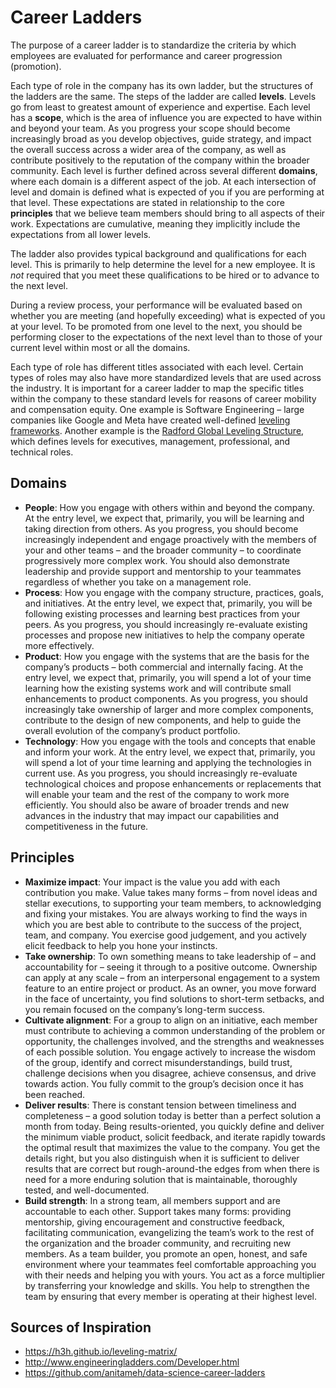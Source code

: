 # Career Ladders

The purpose of a career ladder is to standardize the criteria by which employees are evaluated for performance and career progression (promotion).

Each type of role in the company has its own ladder, but the structures of the ladders are the same. The steps of the ladder are called **levels**. Levels go from least to greatest amount of experience and expertise. Each level has a **scope**, which is the area of influence you are expected to have within and beyond your team. As you progress your scope should become increasingly broad as you develop objectives, guide strategy, and impact the overall success across a wider area of the company, as well as contribute positively to the reputation of the company within the broader community. Each level is further defined across several different **domains**, where each domain is a different aspect of the job. At each intersection of level and domain is defined what is expected of you if you are performing at that level. These expectations are stated in relationship to the core **principles** that we believe team members should bring to all aspects of their work. Expectations are cumulative, meaning they implicitly include the expectations from all lower levels.

The ladder also provides typical background and qualifications for each level. This is primarily to help determine the level for a new employee. It is *not* required that you meet these qualifications to be hired or to advance to the next level.

During a review process, your performance will be evaluated based on whether you are meeting (and hopefully exceeding) what is expected of you at your level. To be promoted from one level to the next, you should be performing closer to the expectations of the next level than to those of your current level within most or all the domains.

Each type of role has different titles associated with each level. Certain types of roles may also have more standardized levels that are used across the industry. It is important for a career ladder to map the specific titles within the company to these standard levels for reasons of career mobility and compensation equity. One example is Software Engineering – large companies like Google and Meta have created well-defined [leveling frameworks](https://www.levels.fyi/?compare=Google,Facebook,Salesforce&track=Software%20Engineer). Another example is the [Radford Global Leveling Structure](https://humancapital.aon.com/insights/articles/2015/radford-global-job-leveling), which defines levels for executives, management, professional, and technical roles.

## Domains

*	**People**: How you engage with others within and beyond the company. At the entry level, we expect that, primarily, you will be learning and taking direction from others. As you progress, you should become increasingly independent and engage proactively with the members of your and other teams – and the broader community – to coordinate progressively more complex work. You should also demonstrate leadership and provide support and mentorship to your teammates regardless of whether you take on a management role.
*	**Process**: How you engage with the company structure, practices, goals, and initiatives. At the entry level, we expect that, primarily, you will be following existing processes and learning best practices from your peers. As you progress, you should increasingly re-evaluate existing processes and propose new initiatives to help the company operate more effectively.
*	**Product**: How you engage with the systems that are the basis for the company’s products – both commercial and internally facing. At the entry level, we expect that, primarily, you will spend a lot of your time learning how the existing systems work and will contribute small enhancements to product components. As you progress, you should increasingly take ownership of larger and more complex components, contribute to the design of new components, and help to guide the overall evolution of the company’s product portfolio.
*	**Technology**: How you engage with the tools and concepts that enable and inform your work. At the entry level, we expect that, primarily, you will spend a lot of your time learning and applying the technologies in current use. As you progress, you should increasingly re-evaluate technological choices and propose enhancements or replacements that will enable your team and the rest of the company to work more efficiently. You should also be aware of broader trends and new advances in the industry that may impact our capabilities and competitiveness in the future.

## Principles

*	**Maximize impact**: Your impact is the value you add with each contribution you make. Value takes many forms – from novel ideas and stellar executions, to supporting your team members, to acknowledging and fixing your mistakes. You are always working to find the ways in which you are best able to contribute to the success of the project, team, and company. You exercise good judgement, and you actively elicit feedback to help you hone your instincts.
*	**Take ownership**: To own something means to take leadership of – and accountability for – seeing it through to a positive outcome. Ownership can apply at any scale – from an interpersonal engagement to a system feature to an entire project or product. As an owner, you move forward in the face of uncertainty, you find solutions to short-term setbacks, and you remain focused on the company’s long-term success.
*	**Cultivate alignment**: For a group to align on an initiative, each member must contribute to achieving a common understanding of the problem or opportunity, the challenges involved, and the strengths and weaknesses of each possible solution. You engage actively to increase the wisdom of the group, identify and correct misunderstandings, build trust, challenge decisions when you disagree, achieve consensus, and drive towards action. You fully commit to the group’s decision once it has been reached.
*	**Deliver results**: There is constant tension between timeliness and completeness – a good solution today is better than a perfect solution a month from today. Being results-oriented, you quickly define and deliver the minimum viable product, solicit feedback, and iterate rapidly towards the optimal result that maximizes the value to the company. You get the details right, but you also distinguish when it is sufficient to deliver results that are correct but rough-around-the edges from when there is need for a more enduring solution that is maintainable, thoroughly tested, and well-documented.
*	**Build strength**: In a strong team, all members support and are accountable to each other. Support takes many forms: providing mentorship, giving encouragement and constructive feedback, facilitating communication, evangelizing the team’s work to the rest of the organization and the broader community, and recruiting new members. As a team builder, you promote an open, honest, and safe environment where your teammates feel comfortable approaching you with their needs and helping you with yours. You act as a force multiplier by transferring your knowledge and skills. You help to strengthen the team by ensuring that every member is operating at their highest level.

## Sources of Inspiration

* https://h3h.github.io/leveling-matrix/
* http://www.engineeringladders.com/Developer.html
* https://github.com/anitameh/data-science-career-ladders
